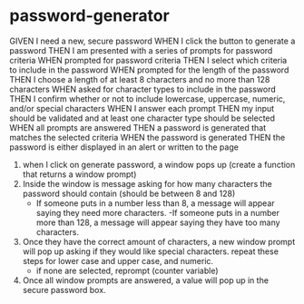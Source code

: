 # password-generator

GIVEN I need a new, secure password
WHEN I click the button to generate a password
THEN I am presented with a series of prompts for password criteria
WHEN prompted for password criteria
THEN I select which criteria to include in the password
WHEN prompted for the length of the password
THEN I choose a length of at least 8 characters and no more than 128 characters
WHEN asked for character types to include in the password
THEN I confirm whether or not to include lowercase, uppercase, numeric, and/or special characters
WHEN I answer each prompt
THEN my input should be validated and at least one character type should be selected
WHEN all prompts are answered
THEN a password is generated that matches the selected criteria
WHEN the password is generated
THEN the password is either displayed in an alert or written to the page

1. when I click on generate password, a window pops up (create a function that returns a window prompt)
2. Inside the window is message asking for how many characters the password should contain (should be between 8 and 128)
    - If someone puts in a number less than 8, a message will appear saying they need more characters.
    -If someone puts in a number more than 128, a message will appear saying they have too many characters.
3. Once they have the correct amount of characters, a new window prompt will pop up asking if they would like special characters. repeat these steps for lower case and upper case, and numeric. 
    - if none are selected, reprompt (counter variable)
4. Once all window prompts are answered, a value will pop up in the secure password box.
